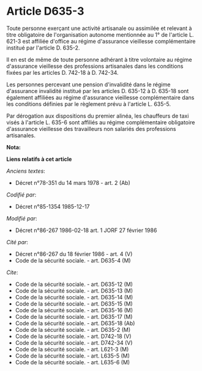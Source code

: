 # Article D635-3

Toute personne exerçant une activité artisanale ou assimilée et relevant à titre obligatoire de l'organisation autonome
mentionnée au 1° de l'article L. 621-3 est affiliée d'office au régime d'assurance vieillesse complémentaire institué par
l'article D. 635-2.

Il en est de même de toute personne adhérant à titre volontaire au régime d'assurance vieillesse des professions artisanales
dans les conditions fixées par les articles D. 742-18 à D. 742-34. 

Les personnes percevant une pension d'invalidité dans le régime d'assurance invalidité institué par les articles D. 635-12 à
D. 635-18 sont également affiliées au régime d'assurance vieillesse complémentaire dans les conditions définies par le
règlement prévu à l'article L. 635-5. 

Par dérogation aux dispositions du premier alinéa, les chauffeurs de taxi visés à l'article L. 635-6 sont affiliés au régime
complémentaire obligatoire d'assurance vieillesse des travailleurs non salariés des professions artisanales.

**Nota:**



**Liens relatifs à cet article**

_Anciens textes_:

  - Décret n°78-351 du 14 mars 1978 - art. 2 (Ab)

_Codifié par_:

  - Décret n°85-1354 1985-12-17

_Modifié par_:

  - Décret n°86-267 1986-02-18 art. 1 JORF 27 février 1986

_Cité par_:

  - Décret n°86-267 du 18 février 1986 - art. 4 (V)
  - Code de la sécurité sociale. - art. D635-4 (M)

_Cite_:

  - Code de la sécurité sociale. - art. D635-12 (M)
  - Code de la sécurité sociale. - art. D635-13 (M)
  - Code de la sécurité sociale. - art. D635-14 (M)
  - Code de la sécurité sociale. - art. D635-15 (M)
  - Code de la sécurité sociale. - art. D635-16 (M)
  - Code de la sécurité sociale. - art. D635-17 (M)
  - Code de la sécurité sociale. - art. D635-18 (Ab)
  - Code de la sécurité sociale. - art. D635-2 (M)
  - Code de la sécurité sociale. - art. D742-18 (V)
  - Code de la sécurité sociale. - art. D742-34 (V)
  - Code de la sécurité sociale. - art. L621-3 (M)
  - Code de la sécurité sociale. - art. L635-5 (M)
  - Code de la sécurité sociale. - art. L635-6 (M)
